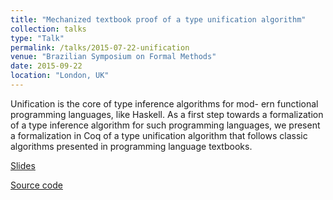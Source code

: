 ```yaml
---
title: "Mechanized textbook proof of a type unification algorithm"
collection: talks
type: "Talk"
permalink: /talks/2015-07-22-unification
venue: "Brazilian Symposium on Formal Methods"
date: 2015-09-22
location: "London, UK"
---
```


Unification is the core of type inference algorithms for mod- ern functional programming languages,
like Haskell. As a first step towards a formalization of a type inference algorithm for such
programming languages, we present a formalization in Coq of a type unification algorithm that follows
classic algorithms presented in programming language textbooks.

[Slides](http://rodrigogribeiro.github.io/files/unifytalk.pdf)

[Source code](https://github.com/rodrigogribeiro/unification)

